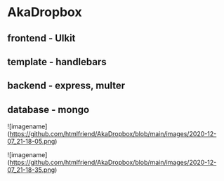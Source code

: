 # AkaDropbox

## frontend - Ulkit
## template - handlebars
## backend - express, multer
## database - mongo
![imagename] (https://github.com/htmlfriend/AkaDropbox/blob/main/images/2020-12-07_21-18-05.png)

![imagename] (https://github.com/htmlfriend/AkaDropbox/blob/main/images/2020-12-07_21-18-35.png)
